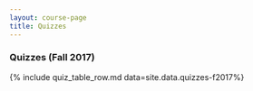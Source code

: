 ```yaml
---
layout: course-page
title: Quizzes
---
```


### Quizzes (Fall 2017)

{% include quiz_table_row.md  data=site.data.quizzes-f2017%}

